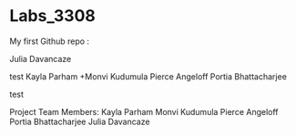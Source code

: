# Labs_3308
My first Github repo :


Julia Davancaze

test Kayla Parham +Monvi Kudumula Pierce Angeloff Portia Bhattacharjee

test

Project Team Members:
Kayla Parham
Monvi Kudumula 
Pierce Angeloff
Portia Bhattacharjee
Julia Davancaze


